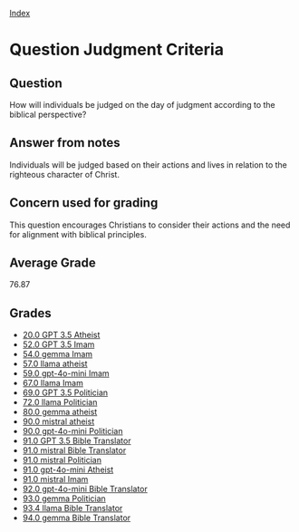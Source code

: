 
[Index](../../index.md)
# Question Judgment Criteria
## Question
How will individuals be judged on the day of judgment according to the biblical perspective?

## Answer from notes
Individuals will be judged based on their actions and lives in relation to the righteous character of Christ.

## Concern used for grading
This question encourages Christians to consider their actions and the need for alignment with biblical principles.

## Average Grade
76.87

## Grades
 * [20.0 GPT 3.5 Atheist](../answers/GPT_3.5_Atheist/Judgment_Criteria.md)
 * [52.0 GPT 3.5 Imam](../answers/GPT_3.5_Imam/Judgment_Criteria.md)
 * [54.0 gemma Imam](../answers/gemma_Imam/Judgment_Criteria.md)
 * [57.0 llama atheist](../answers/llama_atheist/Judgment_Criteria.md)
 * [59.0 gpt-4o-mini Imam](../answers/gpt-4o-mini_Imam/Judgment_Criteria.md)
 * [67.0 llama Imam](../answers/llama_Imam/Judgment_Criteria.md)
 * [69.0 GPT 3.5 Politician](../answers/GPT_3.5_Politician/Judgment_Criteria.md)
 * [72.0 llama Politician](../answers/llama_Politician/Judgment_Criteria.md)
 * [80.0 gemma atheist](../answers/gemma_atheist/Judgment_Criteria.md)
 * [90.0 mistral atheist](../answers/mistral_atheist/Judgment_Criteria.md)
 * [90.0 gpt-4o-mini Politician](../answers/gpt-4o-mini_Politician/Judgment_Criteria.md)
 * [91.0 GPT 3.5 Bible Translator](../answers/GPT_3.5_Bible_Translator/Judgment_Criteria.md)
 * [91.0 mistral Bible Translator](../answers/mistral_Bible_Translator/Judgment_Criteria.md)
 * [91.0 mistral Politician](../answers/mistral_Politician/Judgment_Criteria.md)
 * [91.0 gpt-4o-mini Atheist](../answers/gpt-4o-mini_Atheist/Judgment_Criteria.md)
 * [91.0 mistral Imam](../answers/mistral_Imam/Judgment_Criteria.md)
 * [92.0 gpt-4o-mini Bible Translator](../answers/gpt-4o-mini_Bible_Translator/Judgment_Criteria.md)
 * [93.0 gemma Politician](../answers/gemma_Politician/Judgment_Criteria.md)
 * [93.4 llama Bible Translator](../answers/llama_Bible_Translator/Judgment_Criteria.md)
 * [94.0 gemma Bible Translator](../answers/gemma_Bible_Translator/Judgment_Criteria.md)
